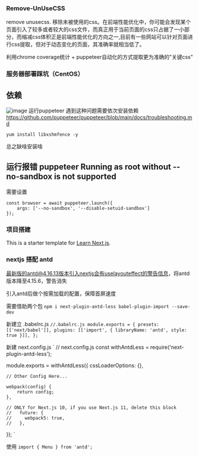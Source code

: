 ### Remove-UnUseCSS
remove unusecss. 移除未被使用的css。在前端性能优化中，你可能会发现某个页面引入了较多或者较大的css文件，而真正用于当前页面的css只占据了一小部分，而缩减css体积正是前端性能优化的方向之一,目前有一些网站可以针对页面进行css提取，但对于动态变化的页面，其准确率就相当低了。

利用chrome coverage统计 + puppeteer自动化的方式提取更为准确的"关键css"

### 服务器部署踩坑（CentOS）
## 依赖
 ![image](http://www.sugarfish.top:3002/img/Error.png)
 运行puppeteer 遇到这种问题需要依次安装依赖 https://github.com/puppeteer/puppeteer/blob/main/docs/troubleshooting.md
 ```
 yum install libxshmfence -y
 ```
总之缺啥安装啥

## 运行报错 puppeteer Running as root without --no-sandbox is not supported
需要设置
```
const browser = await puppeteer.launch({
    args: ['--no-sandbox', '--disable-setuid-sandbox']
});
```
### 项目搭建

This is a starter template for [Learn Next.js](https://nextjs.org/learn).
### nextjs 搭配 antd

最新版的antd@4.16.13版本引入nextjs会有uselayouteffect的警告信息，将antd版本降至4.15.6，警告消失

引入antd后做个按需加载的配置，保障首屏速度

需要借助两个包
`
npm i next-plugin-antd-less babel-plugin-import --save-dev
`

新建立 .babelrc.js
`
//.babelrc.js
module.exports = {
    presets: [['next/babel']],
    plugins: [['import', { libraryName: 'antd', style: true }]],
};
`

新建 next.config.js
`
// next.config.js
const withAntdLess = require('next-plugin-antd-less');

module.exports = withAntdLess({
    cssLoaderOptions: {},

    // Other Config Here...

    webpack(config) {
        return config;
    },

    // ONLY for Next.js 10, if you use Next.js 11, delete this block
    //   future: {
    //     webpack5: true,
    //   },
});
`

使用
`
import { Menu } from 'antd';
`